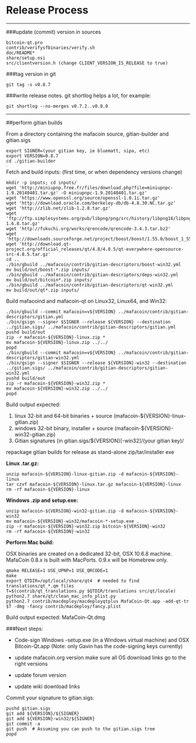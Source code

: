 Release Process
====================

* * *

###update (commit) version in sources


	bitcoin-qt.pro
	contrib/verifysfbinaries/verify.sh
	doc/README*
	share/setup.nsi
	src/clientversion.h (change CLIENT_VERSION_IS_RELEASE to true)

###tag version in git

	git tag -s v0.8.7

###write release notes. git shortlog helps a lot, for example:

	git shortlog --no-merges v0.7.2..v0.8.0

* * *

##perform gitian builds

 From a directory containing the mafacoin source, gitian-builder and gitian.sigs
  
	export SIGNER=(your gitian key, ie bluematt, sipa, etc)
	export VERSION=0.8.7
	cd ./gitian-builder

 Fetch and build inputs: (first time, or when dependency versions change)

	mkdir -p inputs; cd inputs/
	wget 'http://miniupnp.free.fr/files/download.php?file=miniupnpc-1.9.20140401.tar.gz' -O miniupnpc-1.9.20140401.tar.gz'
	wget 'https://www.openssl.org/source/openssl-1.0.1i.tar.gz'
	wget 'http://download.oracle.com/berkeley-db/db-4.8.30.NC.tar.gz'
	wget 'http://zlib.net/zlib-1.2.8.tar.gz'
	wget 'ftp://ftp.simplesystems.org/pub/libpng/png/src/history/libpng16/libpng-1.6.8.tar.gz'
	wget 'http://fukuchi.org/works/qrencode/qrencode-3.4.3.tar.bz2'
	wget 'http://downloads.sourceforge.net/project/boost/boost/1.55.0/boost_1_55_0.tar.bz2'
	wget 'http://download.qt-project.org/official_releases/qt/4.8/4.8.5/qt-everywhere-opensource-src-4.8.5.tar.gz'
	cd ..
	./bin/gbuild ../mafacoin/contrib/gitian-descriptors/boost-win32.yml
	mv build/out/boost-*.zip inputs/
	./bin/gbuild ../mafacoin/contrib/gitian-descriptors/deps-win32.yml
	mv build/out/bitcoin*.zip inputs/
	./bin/gbuild ../mafacoin/contrib/gitian-descriptors/qt-win32.yml
	mv build/out/qt*.zip inputs/

 Build mafacoind and mafacoin-qt on Linux32, Linux64, and Win32:
  
	./bin/gbuild --commit mafacoin=v${VERSION} ../mafacoin/contrib/gitian-descriptors/gitian.yml
	./bin/gsign --signer $SIGNER --release ${VERSION} --destination ../gitian.sigs/ ../mafacoin/contrib/gitian-descriptors/gitian.yml
	pushd build/out
	zip -r mafacoin-${VERSION}-linux.zip *
	mv mafacoin-${VERSION}-linux.zip ../../
	popd
	./bin/gbuild --commit mafacoin=v${VERSION} ../mafacoin/contrib/gitian-descriptors/gitian-win32.yml
	./bin/gsign --signer $SIGNER --release ${VERSION}-win32 --destination ../gitian.sigs/ ../mafacoin/contrib/gitian-descriptors/gitian-win32.yml
	pushd build/out
	zip -r mafacoin-${VERSION}-win32.zip *
	mv mafacoin-${VERSION}-win32.zip ../../
	popd

  Build output expected:

  1. linux 32-bit and 64-bit binaries + source (mafacoin-${VERSION}-linux-gitian.zip)
  2. windows 32-bit binary, installer + source (mafacoin-${VERSION}-win32-gitian.zip)
  3. Gitian signatures (in gitian.sigs/${VERSION}[-win32]/(your gitian key)/

repackage gitian builds for release as stand-alone zip/tar/installer exe

**Linux .tar.gz:**

	unzip mafacoin-${VERSION}-linux-gitian.zip -d mafacoin-${VERSION}-linux
	tar czvf mafacoin-${VERSION}-linux.tar.gz mafacoin-${VERSION}-linux
	rm -rf mafacoin-${VERSION}-linux

**Windows .zip and setup.exe:**

	unzip mafacoin-${VERSION}-win32-gitian.zip -d mafacoin-${VERSION}-win32
	mv mafacoin-${VERSION}-win32/mafacoin-*-setup.exe .
	zip -r mafacoin-${VERSION}-win32.zip bitcoin-${VERSION}-win32
	rm -rf mafacoin-${VERSION}-win32

**Perform Mac build:**

  OSX binaries are created on a dedicated 32-bit, OSX 10.6.8 machine.
  MafaCoin 0.8.x is built with MacPorts.  0.9.x will be Homebrew only.

	qmake RELEASE=1 USE_UPNP=1 USE_QRCODE=1
	make
	export QTDIR=/opt/local/share/qt4  # needed to find translations/qt_*.qm files
	T=$(contrib/qt_translations.py $QTDIR/translations src/qt/locale)
	python2.7 share/qt/clean_mac_info_plist.py
	python2.7 contrib/macdeploy/macdeployqtplus MafaCoin-Qt.app -add-qt-tr $T -dmg -fancy contrib/macdeploy/fancy.plist

 Build output expected: MafaCoin-Qt.dmg

###Next steps:

* Code-sign Windows -setup.exe (in a Windows virtual machine) and
  OSX Bitcoin-Qt.app (Note: only Gavin has the code-signing keys currently)

* update mafacoin.org version
  make sure all OS download links go to the right versions

* update forum version

* update wiki download links

Commit your signature to gitian.sigs:

	pushd gitian.sigs
	git add ${VERSION}/${SIGNER}
	git add ${VERSION}-win32/${SIGNER}
	git commit -a
	git push  # Assuming you can push to the gitian.sigs tree
	popd

